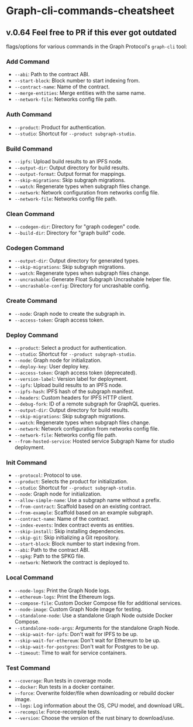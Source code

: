 # Graph-cli-commands-cheatsheet

## v.0.64 Feel free to PR if this ever got outdated

flags/options for various commands in the Graph Protocol's `graph-cli` tool:

### Add Command
- `--abi`: Path to the contract ABI.
- `--start-block`: Block number to start indexing from.
- `--contract-name`: Name of the contract.
- `--merge-entities`: Merge entities with the same name.
- `--network-file`: Networks config file path.

### Auth Command
- `--product`: Product for authentication.
- `--studio`: Shortcut for `--product subgraph-studio`.

### Build Command
- `--ipfs`: Upload build results to an IPFS node.
- `--output-dir`: Output directory for build results.
- `--output-format`: Output format for mappings.
- `--skip-migrations`: Skip subgraph migrations.
- `--watch`: Regenerate types when subgraph files change.
- `--network`: Network configuration from networks config file.
- `--network-file`: Networks config file path.

### Clean Command
- `--codegen-dir`: Directory for "graph codegen" code.
- `--build-dir`: Directory for "graph build" code.

### Codegen Command
- `--output-dir`: Output directory for generated types.
- `--skip-migrations`: Skip subgraph migrations.
- `--watch`: Regenerate types when subgraph files change.
- `--uncrashable`: Generate Float Subgraph Uncrashable helper file.
- `--uncrashable-config`: Directory for uncrashable config.

### Create Command
- `--node`: Graph node to create the subgraph in.
- `--access-token`: Graph access token.

### Deploy Command
- `--product`: Select a product for authentication.
- `--studio`: Shortcut for `--product subgraph-studio`.
- `--node`: Graph node for initialization.
- `--deploy-key`: User deploy key.
- `--access-token`: Graph access token (deprecated).
- `--version-label`: Version label for deployment.
- `--ipfs`: Upload build results to an IPFS node.
- `--ipfs-hash`: IPFS hash of the subgraph manifest.
- `--headers`: Custom headers for IPFS HTTP client.
- `--debug-fork`: ID of a remote subgraph for GraphQL queries.
- `--output-dir`: Output directory for build results.
- `--skip-migrations`: Skip subgraph migrations.
- `--watch`: Regenerate types when subgraph files change.
- `--network`: Network configuration from networks config file.
- `--network-file`: Networks config file path.
- `--from-hosted-service`: Hosted service Subgraph Name for studio deployment.

### Init Command
- `--protocol`: Protocol to use.
- `--product`: Selects the product for initialization.
- `--studio`: Shortcut for `--product subgraph-studio`.
- `--node`: Graph node for initialization.
- `--allow-simple-name`: Use a subgraph name without a prefix.
- `--from-contract`: Scaffold based on an existing contract.
- `--from-example`: Scaffold based on an example subgraph.
- `--contract-name`: Name of the contract.
- `--index-events`: Index contract events as entities.
- `--skip-install`: Skip installing dependencies.
- `--skip-git`: Skip initializing a Git repository.
- `--start-block`: Block number to start indexing from.
- `--abi`: Path to the contract ABI.
- `--spkg`: Path to the SPKG file.
- `--network`: Network the contract is deployed to.

### Local Command
- `--node-logs`: Print the Graph Node logs.
- `--ethereum-logs`: Print the Ethereum logs.
- `--compose-file`: Custom Docker Compose file for additional services.
- `--node-image`: Custom Graph Node image for testing.
- `--standalone-node`: Use a standalone Graph Node outside Docker Compose.
- `--standalone-node-args`: Arguments for the standalone Graph Node.
- `--skip-wait-for-ipfs`: Don't wait for IPFS to be up.
- `--skip-wait-for-ethereum`: Don't wait for Ethereum to be up.
- `--skip-wait-for-postgres`: Don't wait for Postgres to be up.
- `--timeout`: Time to wait for service containers.

### Test Command
- `--coverage`: Run tests in coverage mode.
- `--docker`: Run tests in a docker container.
- `--force`: Overwrite folder/file when downloading or rebuild docker image.
- `--logs`: Log information about the OS, CPU model, and download URL.
- `--recompile`: Force-recompile tests.
- `--version`: Choose the version of the rust binary to download/use.
